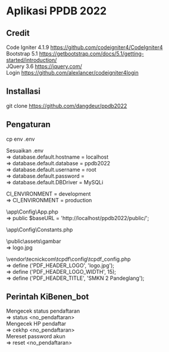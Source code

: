 # Aplikasi PPDB 2022

## Credit
Code Igniter 4.1.9 https://github.com/codeigniter4/CodeIgniter4  
Bootstrap 5.1 https://getbootstrap.com/docs/5.1/getting-started/introduction/  
JQuery 3.6 https://jquery.com/  
Login https://github.com/alexlancer/codeigniter4login  

## Installasi
git clone https://github.com/dangdeur/ppdb2022  

## Pengaturan
cp env .env  

Sesuaikan .env  
=> database.default.hostname = localhost  
=> database.default.database = ppdb2022  
=> database.default.username = root  
=> database.default.password =  
=> database.default.DBDriver = MySQLi  

CI_ENVIRONMENT = development  
=> CI_ENVIRONMENT = production  

\app\Config\App.php  
=> public $baseURL = 'http://localhost/ppdb2022/public/';  

\app\Config\Constants.php  

\public\assets\gambar  
=> logo.jpg  

\vendor\tecnickcom\tcpdf\config\tcpdf_config.php  
=> define ('PDF_HEADER_LOGO', 'logo.jpg');  
=> define ('PDF_HEADER_LOGO_WIDTH', 15);  
=> define ('PDF_HEADER_TITLE', 'SMKN 2 Pandeglang');

## Perintah KiBenen_bot  
Mengecek status pendaftaran  
=> status <no_pendaftaran>  
Mengecek HP pendaftar  
=> cekhp <no HP> <no_pendaftaran>  
Mereset password akun  
=> reset <no HP> <no_pendaftaran>  
